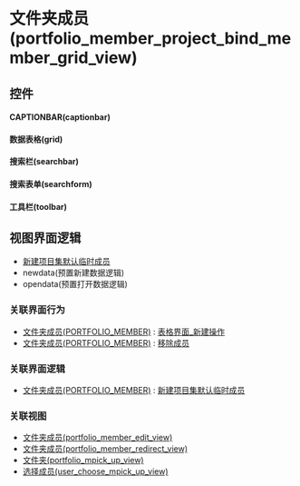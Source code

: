 # 文件夹成员(portfolio_member_project_bind_member_grid_view)  <!-- {docsify-ignore-all} -->



## 控件
#### CAPTIONBAR(captionbar)
#### 数据表格(grid)
#### 搜索栏(searchbar)
#### 搜索表单(searchform)
#### 工具栏(toolbar)

## 视图界面逻辑
  * [新建项目集默认临时成员](module/Base/portfolio_member/uilogic/default_project_member)
  * newdata(预置新建数据逻辑)
  * opendata(预置打开数据逻辑)


### 关联界面行为
  * [文件夹成员(PORTFOLIO_MEMBER)](module/Base/portfolio_member) : [表格界面_新建操作](module/Base/portfolio_member#界面行为)
  * [文件夹成员(PORTFOLIO_MEMBER)](module/Base/portfolio_member) : [移除成员](module/Base/portfolio_member#界面行为)

### 关联界面逻辑
  * [文件夹成员(PORTFOLIO_MEMBER)](module/Base/portfolio_member) : [新建项目集默认临时成员](module/Base/portfolio_member/uilogic/default_project_member)

### 关联视图
  * [文件夹成员(portfolio_member_edit_view)](app/view/portfolio_member_edit_view)
  * [文件夹成员(portfolio_member_redirect_view)](app/view/portfolio_member_redirect_view)
  * [文件夹(portfolio_mpick_up_view)](app/view/portfolio_mpick_up_view)
  * [选择成员(user_choose_mpick_up_view)](app/view/user_choose_mpick_up_view)

<script>
 const { createApp } = Vue
  createApp({
    data() {
      return {

      }
    }
  }).use(ElementPlus).mount('#app')
</script>